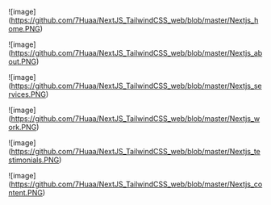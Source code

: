 ![image] (https://github.com/7Huaa/NextJS_TailwindCSS_web/blob/master/Nextjs_home.PNG)

![image] (https://github.com/7Huaa/NextJS_TailwindCSS_web/blob/master/Nextjs_about.PNG)

![image] (https://github.com/7Huaa/NextJS_TailwindCSS_web/blob/master/Nextjs_services.PNG)

![image] (https://github.com/7Huaa/NextJS_TailwindCSS_web/blob/master/Nextjs_work.PNG)

![image] (https://github.com/7Huaa/NextJS_TailwindCSS_web/blob/master/Nextjs_testimonials.PNG)

![image] (https://github.com/7Huaa/NextJS_TailwindCSS_web/blob/master/Nextjs_content.PNG)
